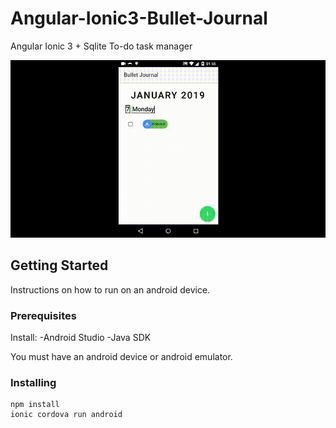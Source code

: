 # Angular-Ionic3-Bullet-Journal
Angular Ionic 3 + Sqlite To-do task manager

![](BulletJournalDemoMadewith.gif)

## Getting Started

Instructions on how to run on an android device.

### Prerequisites

Install:
-Android Studio
-Java SDK

You must have an android device or android emulator.

### Installing

```
npm install
ionic cordova run android
```
